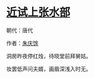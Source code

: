 # [近试上张水部](http://so.gushiwen.org/view_27277.aspx)

朝代：唐代

作者：[朱庆馀](http://so.gushiwen.org/author_350.aspx)

洞房昨夜停红烛，待晓堂前拜舅姑。 

妆罢低声问夫婿，画眉深浅入时无。

